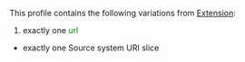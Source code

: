 This profile contains the following variations from [Extension](http://hl7.org/fhir/STU3/Extension):

1. exactly one <span style='color:green'>url</span> 
  * exactly one Source system URI slice
